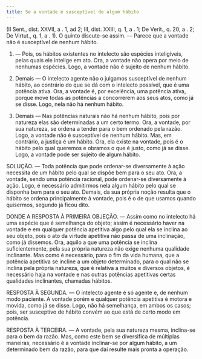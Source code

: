 ```yaml
---
title: Se a vontade é susceptível de algum hábito
---
```


(II Sent., dist. XXVII, a . 1, ad 2; III, dist. XXIII, q. 1, a . 1; De Verit., q. 20, a . 2; De Virtut., q. 1, a . 1).
  O quinto discute-se assim. — Parece que a vontade não é susceptível de nenhum hábito.  

1. — Pois, os hábitos existentes no intelecto são espécies inteligíveis, pelas quais ele intelige em ato. Ora, a vontade não opera por meio de nenhumas espécies. Logo, a vontade não é sujeito de nenhum hábito.  

2. Demais — O intelecto agente não o julgamos susceptível de nenhum hábito, ao contrário do que se dá com o intelecto possível, que é uma potência ativa. Ora, a vontade é, por excelência, uma potência ativa, porque move todas as potências a concorrerem aos seus atos, como já se disse. Logo, nela não há nenhum hábito. 

3. Demais — Nas potências naturais não há nenhum hábito, pois por natureza elas são determinadas a um certo termo. Ora, a vontade, por sua natureza, se ordena a tender para o bem ordenado pela razão. Logo, a vontade não é susceptível de nenhum hábito.  Mas, em contrário, a justiça é um hábito. Ora, ela existe na vontade, pois é o hábito pelo qual queremos e obramos o que é justo, como já se disse. Logo, a vontade pode ser sujeito de algum hábito.  

SOLUÇÃO. — Toda potência que pode ordenar-se diversamente à ação necessita de um hábito pelo qual se dispõe bem para o seu ato. Ora, a vontade, sendo uma potência racional, pode ordenar-se diversamente à ação. Logo, é necessário admitirmos nela algum hábito pelo qual se disponha bem para o seu ato. Demais, da sua própria noção resulta que o hábito se ordena principalmente à vontade, pois é o de que usamos quando quisermos, segundo já ficou dito.  

DONDE A RESPOSTA À PRIMEIRA OBJEÇÃO. — Assim como no intelecto há uma espécie que é semelhança do objeto; assim é necessário haver na vontade e em qualquer potência apetitiva algo pelo qual ela se inclina ao seu objeto, pois o ato da virtude apetitiva não passa de uma inclinação, como já dissemos. Ora, aquilo a que uma potência se inclina suficientemente, pela sua própria natureza não exige nenhuma qualidade inclinante. Mas como é necessário, para o fim da vida humana, que a potência apetitiva se incline a um objeto determinado, para o qual não se inclina pela própria natureza, que é relativa a muitos e diversos objetos, é necessário haja na vontade e nas outras potências apetitivas certas qualidades inclinantes, chamadas hábitos.  

RESPOSTA À SEGUNDA. — O intelecto agente é só agente e, de nenhum modo paciente. A vontade porém e qualquer potência apetitiva é motora e movida, como já se disse. Logo, não há semelhança, em ambos os casos; pois, ser susceptivo de hábito convém ao que está de certo modo em potência.  

RESPOSTA À TERCEIRA. — A vontade, pela sua natureza mesma, inclina-se para o bem da razão. Mas, como este bem se diversifica de múltiplas maneiras, necessário é a vontade inclinar-se por algum hábito, a um determinado bem da razão, para que daí resulte mais pronta a operação.